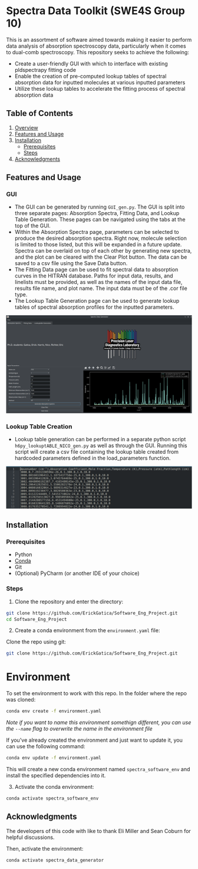 # **Spectra Data Toolkit (SWE4S Group 10)**

This is an assortment of software aimed towards making it easier to perform data analysis of absorption spectroscopy data, particularly when it comes to dual-comb spectroscopy. This repository seeks to achieve the following:
- Create a user-friendly GUI with which to interface with existing pldspectrapy fitting code
- Enable the creation of pre-computed lookup tables of spectral absorption data for inputted molecules at various inputted parameters
- Utilize these lookup tables to accelerate the fitting process of spectral absorption data


## **Table of Contents**
1. [Overview](#overview)
2. [Features and Usage](#features)
3. [Installation](#getting-started)
    - [Prerequisites](#prerequisites)
    - [Steps](#installation)
4. [Acknowledgments](#acknowledgments)

## **Features and Usage**

### **GUI**

- The GUI can be generated by running ```GUI_gen.py```. The GUI is split into three separate pages: Absorption Spectra, Fitting Data, and Lookup Table Generation. These pages can be navigated using the tabs at the top of the GUI.
- Within the Absorption Spectra page, parameters can be selected to produce the desired absorption spectra. Right now, molecule selection is limited to those listed, but this will be expanded in a future update. Spectra can be overlaid on top of each other by generating new spectra, and the plot can be cleared with the Clear Plot button. The data can be saved to a csv file using the Save Data button.
- The Fitting Data page can be used to fit spectral data to absorption curves in the HITRAN database. Paths for input data, results, and linelists must be provided, as well as the names of the input data file, results file name, and plot name. The input data must be of the .cor file type.
- The Lookup Table Generation page can be used to generate lookup tables of spectral absorption profiles for the inputted parameters.

![GUI](GUI.png)

### **Lookup Table Creation**
- Lookup table generation can be performed in a separate python script ```h6py_lookuptABLE_NICO_gen.py``` as well as through the GUI. Running this script will create a csv file containing the lookup table created from hardcoded parameters defined in the load_parameters function.

![lookup_table](lookup_table.png)


## **Installation**

### **Prerequisites**
- Python
- [Conda](https://docs.conda.io/projects/conda/en/stable/user-guide/install/index.html)
- Git
- (Optional) PyCharm (or another IDE of your choice)

### Steps

1. Clone the repository and enter the directory:

```bash
git clone https://github.com/ErickGatica/Software_Eng_Project.git
cd Software_Eng_Project
```

2. Create a conda environment from the `environment.yaml` file:

Clone the repo using git:

```bash
git clone https://github.com/ErickGatica/Software_Eng_Project.git
```


# Environment

To set the environment to work with this repo. In the folder where the repo was cloned:

```bash
conda env create -f environment.yaml
```

_Note if you want to name this environment somethign different, you can use the 
`--name` flag to overwrite the name in the environment file_

If you've already created the environment and just want to update it, you can use the following command:

```bash
conda env update -f environment.yaml
```

This will create a new conda environment named `spectra_software_env` and install the 
specified dependencies into it.

3. Activate the conda environment:

```bash
conda activate spectra_software_env
```

## **Acknowledgments**

The developers of this code with like to thank Eli Miller and Sean Coburn for helpful discussions.

Then, activate the environment:

```bash 
conda activate spectra_data_generator
```
